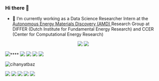 ### Hi there 👋

<!--
**cihanyatbaz/cihanyatbaz** is a ✨ _special_ ✨ repository because its `README.md` (this file) appears on your GitHub profile.

Here are some ideas to get you started:

- 🔭 I’m currently working on RedDB Project at DIFFER. I take part in the Pre-Processing, EDA and Modeling parts of the RedDB project. 
- 🌱 I’m currently learning ...
- 👯 I’m looking to collaborate on ...
- 🤔 I’m looking for help with ...
- 💬 Ask me about ...
- 📫 How to reach me: ...
- 😄 Pronouns: ...
- ⚡ Fun fact: ...



- --- USE: https://github.com/thealibrs
-->

- 🔭 </a>I’m currently working as a Data Science Researcher Intern at the <a href ="https://www.amdlab.nl/people/cyatbaz/">Autonomous Energy Materials Discovery (AMD) </a> Research Group at DIFFER (Dutch Institute for Fundamental Energy Research) and CCER (Center for Computational Energy Research)</a>



<p align="center"> 
  <img src="https://github-readme-stats.vercel.app/api/top-langs?username=cihanyatbaz&theme=dark&hide=c,makefile" />
  <img src="https://github-readme-stats.vercel.app/api?username=cihanyatbaz&show_icons=true&theme=dark&line_height=27" />
</p>


<img src="https://github-readme-stats.vercel.app/api/top-langs?username=cihanyatbaz&theme=onedark&hide=c,makefile" />****
<img src="https://github-readme-stats.vercel.app/api/top-langs?username=cihanyatbaz&theme=cobalt&hide=c,makefile" />
<img src="https://github-readme-stats.vercel.app/api/top-langs?username=cihanyatbaz&theme=synthwave&hide=c,makefile" />
<img src="https://github-readme-stats.vercel.app/api/top-langs?username=cihanyatbaz&theme=highcontrast&hide=c,makefile" />
<img src="https://github-readme-stats.vercel.app/api/top-langs?username=cihanyatbaz&theme=dracula&hide=c,makefile" />

<p><img align="center" src="https://github-readme-stats.vercel.app/api/top-langs/?username=cihanyatbaz&layout=compact" alt="cihanyatbaz" /></p>


[![](https://img.shields.io/badge/LinkedIn-%230077B5.svg?&style=flat&logo=linkedin&logoColor=white)](https://www.linkedin.com/in/cihanyatbaz/)
[![](https://img.shields.io/badge/Kaggle-%2312100E.svg?&style=flat?labelColor=blue?color=blue&logo=kaggle&logoColor=blue)](https://www.kaggle.com/cihanyatbaz)
[![](https://img.shields.io/badge/HackerRank-2EC866?style=flat&logo=HackerRank&logoColor=white)](https://www.hackerrank.com/cihanyatbaz)
[![](https://img.shields.io/badge/Email-cihanyatbaz%40gmail.com-red)](mailto:cihanyatbaz@gmail.com) 
![](https://komarev.com/ghpvc/?username=cihanyatbaz&color=blue)




